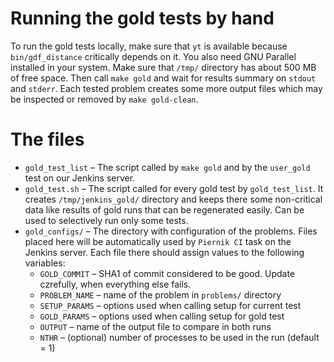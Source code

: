 # Running the gold tests by hand

To run the gold tests locally, make sure that `yt` is available because `bin/gdf_distance` critically depends on it.
You also need GNU Parallel installed in your system.
Make sure that `/tmp/` directory has about 500 MB of free space.
Then call `make gold` and wait for results summary on `stdout` and `stderr`.
Each tested problem creates some more output files which may be inspected or removed by `make gold-clean`.

# The files

* `gold_test_list` – The script called by `make gold` and by the `user_gold` test on our Jenkins server.
* `gold_test.sh` – The script called for every gold test by `gold_test_list`.
    It creates `/tmp/jenkins_gold/` directory and keeps there some non-critical data like results of gold runs that can be regenerated easily.
    Can be used to selectively run only some tests.
* `gold_configs/` – The directory with configuration of the problems.
    Files placed here will be automatically used by `Piernik CI` task on the Jenkins server.
    Each file there should assign values to the following variables:
    * `GOLD_COMMIT` – SHA1 of commit considered to be good. Update czrefully, when everything else fails.
    * `PROBLEM_NAME` – name of the problem in `problems/` directory
    * `SETUP_PARAMS` – options used when calling setup for current test
    * `GOLD_PARAMS` – options used when calling setup for gold test
    * `OUTPUT` – name of the output file to compare in both runs
    * `NTHR` – (optional) number of processes to be used in the run (default = 1)

